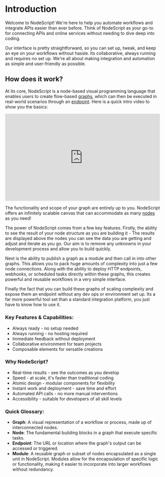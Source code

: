 # Introduction

Welcome to NodeScript! We're here to help you automate workflows and integrate APIs easier than ever before. Think of NodeScript as your go-to for connecting APIs and online services without needing to dive deep into coding.

Our interface is pretty straightforward, so you can set up, tweak, and keep an eye on your workflows without hassle. Its collaborative, always running and requires no set up. We're all about making integration and automation as simple and user-friendly as possible.

## How does it work?

At its core, NodeScript is a node-based visual programming language that enables users to create flow-based [graphs](./graphs.md), which can then be executed in real-world scenarios through an [endpoint](./endpoints.md). Here is a quick intro video to show you the basics:

<style>
  .video_container {
    position: relative;
    width: 100%;
    padding-bottom: 56.25%; /* Aspect ratio 16:9 */
    right: 40px;
    overflow: hidden;
  }

  .video_container iframe {
    position: absolute;
    top: 0;
    left: 0;
    width: 100%;
    height: 100%;
  }

  @media (max-width: 600px) {
    .video_container {
      padding-bottom: 75%; /* Aspect ratio 4:3 for smaller screens */
    }
  }
</style>

<figure class="video_container">
  <iframe src="https://drive.google.com/file/d/1NjlDH_5YYIuSacKPsxOTyrbjMSGPrC_y/preview" frameborder="0" allowfullscreen="true" allow="clipboard-read; clipboard-write"></iframe>
</figure>

The functionality and scope of your graph are entirely up to you. NodeScript offers an infinitely scalable canvas that can accommodate as many [nodes](nodes.md) as you need!

The power of NodeScript comes from a few key features. Firstly, the ability to see the result of your node structure as you are building it - The results are displayed above the nodes you can see the data you are getting and adjust and iterate as you go. Our aim is to remove any unknowns in your development process and allow you to build quickly.

Next is the ability to publish a graph as a module and then call in into other graphs. This allows you to pack huge amounts of complexity into just a few node connections. Along with the ability to deploy HTTP endpoints, webhooks, or scheduled tasks directly within these graphs, this creates powerful and reusable workflows in a very simple interface.

Finally the fact that you can build these graphs of scaling complexity and expose them an endpoint without any dev ops or environment set up. Its a far more powerful tool set than a standard integration platform, you just have to know how to use it.

### Key Features & Capabilities: ###

- Always ready - no setup needed
- Always running - no hosting required
- Immediate feedback without deployment
- Collaborative environment for team projects
- Composable elements for versatile creations

### Why NodeScript? ###

- Real-time results - see the outcomes as you develop
- Speed - at scale, it's faster than traditional coding
- Atomic design - modular components for flexibility
- Instant work and deployment - save time and effort
- Automated API calls - no more manual interventions
- Accessibility - suitable for developers of all skill levels

### Quick Glossary: ###

- **Graph**: A visual representation of a workflow or process, made up of interconnected nodes.
- **Node**: The fundamental building blocks in a graph that execute specific tasks.
- **Endpoint**: The URL or location where the graph's output can be accessed or triggered.
- **Module**: A reusable graph or subset of nodes encapsulated as a single unit in NodeScript. Modules allow for the encapsulation of specific logic or functionality, making it easier to incorporate into larger workflows without redundancy.
